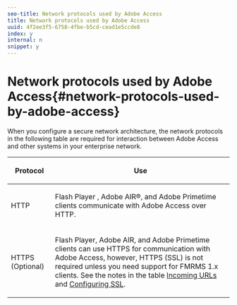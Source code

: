 ```yaml
---
seo-title: Network protocols used by Adobe Access
title: Network protocols used by Adobe Access
uuid: 4f2ee3f5-6758-4fbe-b5cd-cead1e5ccde8
index: y
internal: n
snippet: y
---
```


# Network protocols used by Adobe Access{#network-protocols-used-by-adobe-access}

When you configure a secure network architecture, the network protocols in the following table are required for interaction between Adobe Access and other systems in your enterprise network. 

<table frame="all" colsep="1" rowsep="1" class="+ topic/table adobe-d/table " id="table-itc-33z-n4"> 
 <thead class="- topic/thead "> 
  <tr rowsep="1" class="- topic/row "> 
   <th colname="1" class="- topic/entry entry"> <p class="- topic/p ">Protocol </p> </th> 
   <th colname="2" class="- topic/entry entry"> <p class="- topic/p ">Use </p> </th> 
  </tr> 
 </thead>
 <tbody class="- topic/tbody "> 
  <tr rowsep="1" class="- topic/row "> 
   <td colname="1" class="- topic/entry "> <p class="- topic/p ">HTTP </p> </td> 
   <td colname="2" class="- topic/entry "> <p class="- topic/p ">Flash Player , Adobe AIR®, and Adobe Primetime clients communicate with Adobe Access over HTTP. </p> </td> 
  </tr> 
  <tr rowsep="0" class="- topic/row "> 
   <td colname="1" class="- topic/entry "> <p class="- topic/p ">HTTPS (Optional) </p> </td> 
   <td colname="2" class="- topic/entry "> <p class="- topic/p ">Flash Player, Adobe AIR, and Adobe Primetime clients can use HTTPS for communication with Adobe Access, however, HTTPS (SSL) is not required unless you need support for FMRMS 1.x clients. See the notes in the table <a href="c-aaxs-xgep-sdg-network-topology-firewall-rules-in-urls.md" format="dita" scope="local"> Incoming URLs</a> and <a href="c-aaxs-xgep-sdg-network-topology-configuring-ssl.md"> Configuring SSL</a>. </p> </td> 
  </tr> 
 </tbody> 
</table>

